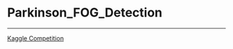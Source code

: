# Parkinson_FOG_Detection

---

[Kaggle Competition](https://www.kaggle.com/competitions/tlvmc-parkinsons-freezing-gait-prediction)

